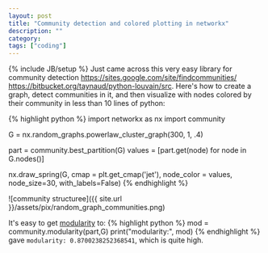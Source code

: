 ```yaml
---
layout: post
title: "Community detection and colored plotting in networkx"
description: ""
category: 
tags: ["coding"]
---
```

{% include JB/setup %}
Just came across this very easy library for community detection <https://sites.google.com/site/findcommunities/> <https://bitbucket.org/taynaud/python-louvain/src>. Here's how to create a graph, detect communities in it, and then visualize with nodes colored by their community in less than 10 lines of python:

{% highlight python %}
import networkx as nx
import community

G = nx.random_graphs.powerlaw_cluster_graph(300, 1, .4)

part = community.best_partition(G)
values = [part.get(node) for node in G.nodes()]

nx.draw_spring(G, cmap = plt.get_cmap('jet'), node_color = values, node_size=30, with_labels=False)
{% endhighlight %}

![community structuree]({{ site.url }}/assets/pix/random_graph_communities.png)

It's easy to get [modularity](https://en.wikipedia.org/wiki/Modularity_%28networks%29) to:
{% highlight python %}
mod = community.modularity(part,G)
print("modularity:", mod)
{% endhighlight %}
gave `modularity: 0.8700238252368541`, which is quite high.
